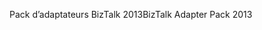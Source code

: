 <span data-ttu-id="65e64-101">Pack d’adaptateurs BizTalk 2013</span><span class="sxs-lookup"><span data-stu-id="65e64-101">BizTalk Adapter Pack 2013</span></span>